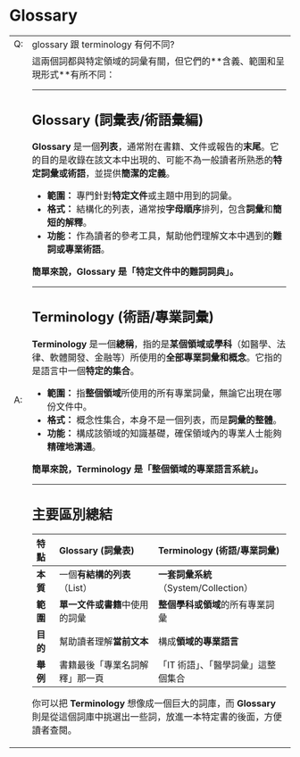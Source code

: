 # Glossary 

<table><tr><td>Q:</td><td>
<!-- add your Prompt bellow-->
glossary 跟 terminology 有何不同?
</td></tr><tr><td>A:</td><td>
<!-- add Chatbot Response bellow-->
這兩個詞都與特定領域的詞彙有關，但它們的**含義、範圍和呈現形式**有所不同：

---

## Glossary (詞彙表/術語彙編)

**Glossary** 是一個**列表**，通常附在書籍、文件或報告的**末尾**。它的目的是收錄在該文本中出現的、可能不為一般讀者所熟悉的**特定詞彙或術語**，並提供**簡潔的定義**。

* **範圍：** 專門針對**特定文件**或主題中用到的詞彙。
* **格式：** 結構化的列表，通常按**字母順序**排列，包含**詞彙**和**簡短的解釋**。
* **功能：** 作為讀者的參考工具，幫助他們理解文本中遇到的**難詞或專業術語**。

**簡單來說，Glossary 是「特定文件中的難詞詞典」。**

---

## Terminology (術語/專業詞彙)

**Terminology** 是一個**總稱**，指的是**某個領域或學科**（如醫學、法律、軟體開發、金融等）所使用的**全部專業詞彙和概念**。它指的是語言中一個**特定的集合**。

* **範圍：** 指**整個領域**所使用的所有專業詞彙，無論它出現在哪份文件中。
* **格式：** 概念性集合，本身不是一個列表，而是**詞彙的整體**。
* **功能：** 構成該領域的知識基礎，確保領域內的專業人士能夠**精確地溝通**。

**簡單來說，Terminology 是「整個領域的專業語言系統」。**

---

## 主要區別總結

| 特點 | Glossary (詞彙表) | Terminology (術語/專業詞彙) |
| :--- | :--- | :--- |
| **本質** | 一個**有結構的列表**（List） | **一套詞彙系統**（System/Collection） |
| **範圍** | **單一文件或書籍**中使用的詞彙 | **整個學科或領域**的所有專業詞彙 |
| **目的** | 幫助讀者理解**當前文本** | 構成**領域的專業語言** |
| **舉例** | 書籍最後「專業名詞解釋」那一頁 | 「IT 術語」、「醫學詞彙」這整個集合 |

你可以把 **Terminology** 想像成一個巨大的詞庫，而 **Glossary** 則是從這個詞庫中挑選出一些詞，放進一本特定書的後面，方便讀者查閱。
</td></tr></table>